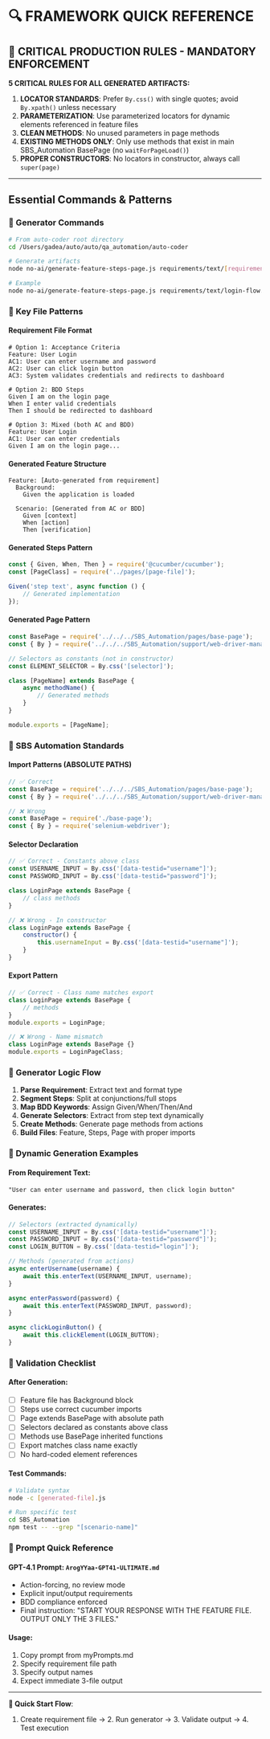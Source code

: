 # 🔍 FRAMEWORK QUICK REFERENCE

## 🚨 CRITICAL PRODUCTION RULES - MANDATORY ENFORCEMENT

**5 CRITICAL RULES FOR ALL GENERATED ARTIFACTS:**

1. **LOCATOR STANDARDS**: Prefer `By.css()` with single quotes; avoid `By.xpath()` unless necessary
2. **PARAMETERIZATION**: Use parameterized locators for dynamic elements referenced in feature files  
3. **CLEAN METHODS**: No unused parameters in page methods
4. **EXISTING METHODS ONLY**: Only use methods that exist in main SBS_Automation BasePage (no `waitForPageLoad()`)
5. **PROPER CONSTRUCTORS**: No locators in constructor, always call `super(page)`

---

## Essential Commands & Patterns

### 🚀 Generator Commands
```bash
# From auto-coder root directory
cd /Users/gadea/auto/auto/qa_automation/auto-coder

# Generate artifacts
node no-ai/generate-feature-steps-page.js requirements/text/[requirement-file].txt [output-name]

# Example
node no-ai/generate-feature-steps-page.js requirements/text/login-flow.txt LoginFlow
```

### 📁 Key File Patterns

#### Requirement File Format
```text
# Option 1: Acceptance Criteria
Feature: User Login
AC1: User can enter username and password
AC2: User can click login button
AC3: System validates credentials and redirects to dashboard

# Option 2: BDD Steps
Given I am on the login page
When I enter valid credentials
Then I should be redirected to dashboard

# Option 3: Mixed (both AC and BDD)
Feature: User Login
AC1: User can enter credentials
Given I am on the login page...
```

#### Generated Feature Structure
```gherkin
Feature: [Auto-generated from requirement]
  Background:
    Given the application is loaded
    
  Scenario: [Generated from AC or BDD]
    Given [context]
    When [action]
    Then [verification]
```

#### Generated Steps Pattern
```javascript
const { Given, When, Then } = require('@cucumber/cucumber');
const [PageClass] = require('../pages/[page-file]');

Given('step text', async function () {
    // Generated implementation
});
```

#### Generated Page Pattern
```javascript
const BasePage = require('../../../SBS_Automation/pages/base-page');
const { By } = require('../../../SBS_Automation/support/web-driver-manager');

// Selectors as constants (not in constructor)
const ELEMENT_SELECTOR = By.css('[selector]');

class [PageName] extends BasePage {
    async methodName() {
        // Generated methods
    }
}

module.exports = [PageName];
```

### 🎯 SBS Automation Standards

#### Import Patterns (ABSOLUTE PATHS)
```javascript
// ✅ Correct
const BasePage = require('../../../SBS_Automation/pages/base-page');
const { By } = require('../../../SBS_Automation/support/web-driver-manager');

// ❌ Wrong
const BasePage = require('./base-page');
const { By } = require('selenium-webdriver');
```

#### Selector Declaration
```javascript
// ✅ Correct - Constants above class
const USERNAME_INPUT = By.css('[data-testid="username"]');
const PASSWORD_INPUT = By.css('[data-testid="password"]');

class LoginPage extends BasePage {
    // class methods
}

// ❌ Wrong - In constructor
class LoginPage extends BasePage {
    constructor() {
        this.usernameInput = By.css('[data-testid="username"]');
    }
}
```

#### Export Pattern
```javascript
// ✅ Correct - Class name matches export
class LoginPage extends BasePage {
    // methods
}
module.exports = LoginPage;

// ❌ Wrong - Name mismatch
class LoginPage extends BasePage {}
module.exports = LoginPageClass;
```

### 🔧 Generator Logic Flow

1. **Parse Requirement**: Extract text and format type
2. **Segment Steps**: Split at conjunctions/full stops
3. **Map BDD Keywords**: Assign Given/When/Then/And
4. **Generate Selectors**: Extract from step text dynamically
5. **Create Methods**: Generate page methods from actions
6. **Build Files**: Feature, Steps, Page with proper imports

### 🎨 Dynamic Generation Examples

#### From Requirement Text:
```text
"User can enter username and password, then click login button"
```

#### Generates:
```javascript
// Selectors (extracted dynamically)
const USERNAME_INPUT = By.css('[data-testid="username"]');
const PASSWORD_INPUT = By.css('[data-testid="password"]');
const LOGIN_BUTTON = By.css('[data-testid="login"]');

// Methods (generated from actions)
async enterUsername(username) {
    await this.enterText(USERNAME_INPUT, username);
}

async enterPassword(password) {
    await this.enterText(PASSWORD_INPUT, password);
}

async clickLoginButton() {
    await this.clickElement(LOGIN_BUTTON);
}
```

### 🚨 Validation Checklist

#### After Generation:
- [ ] Feature file has Background block
- [ ] Steps use correct cucumber imports
- [ ] Page extends BasePage with absolute path
- [ ] Selectors declared as constants above class
- [ ] Methods use BasePage inherited functions
- [ ] Export matches class name exactly
- [ ] No hard-coded element references

#### Test Commands:
```bash
# Validate syntax
node -c [generated-file].js

# Run specific test
cd SBS_Automation
npm test -- --grep "[scenario-name]"
```

### 🎯 Prompt Quick Reference

#### GPT-4.1 Prompt: `ArogYYaa-GPT41-ULTIMATE.md`
- Action-forcing, no review mode
- Explicit input/output requirements
- BDD compliance enforced
- Final instruction: "START YOUR RESPONSE WITH THE FEATURE FILE. OUTPUT ONLY THE 3 FILES."

#### Usage:
1. Copy prompt from myPrompts.md
2. Specify requirement file path
3. Specify output names
4. Expect immediate 3-file output

---
**🔄 Quick Start Flow**:
1. Create requirement file → 2. Run generator → 3. Validate output → 4. Test execution
